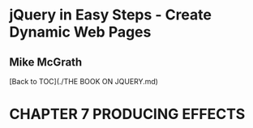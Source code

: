 # **jQuery in Easy Steps - Create Dynamic Web Pages**
## Mike McGrath

[Back to TOC](./THE BOOK ON JQUERY.md)

# CHAPTER 7 PRODUCING EFFECTS

